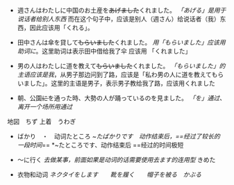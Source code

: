 + 週さんはわたしに中国のお土産を~~あげました~~くれました。
*「あげる」是用于说话者给别人东西* 而在这个句子中，应该是别人（週さん）给说话者（我）东西，因此应该用「くれる」。

+ 田中さんは傘を貸して~~もらいました~~くれました。
*用「もらいました」应该用助词に*。这里助词は表示田中借给我了伞 应该用 「くれました」

+ 男の人はわたしに道を教えて~~もらいました~~くれました。
*「もらいました」的主语应该是我*，从男子那边问到了路，应该是「私わ男の人に道を教えてもらいました」。这里的主语是男子，表示男子教给我了路，应该用くれました

+ 朝、公園~~に~~を通った時、大勢の人が踊っているのを見ました。
*「を」通过、离开一个场所用通过*

地図　ちず
上着　うわぎ

+ ばかり　・　动词たところ
*~たばかりです　动作结束后，==经过了较长的一段时间*==
*~たところです、动作结束后 ==经过的时间极短

+ ～に行く
*去做某事，前面如果是动词的话需要使用去ます的连用型*  きめた

+ 衣物和动词
*ネクタイをします　　靴を履く　　帽子を被る　かぶる*

